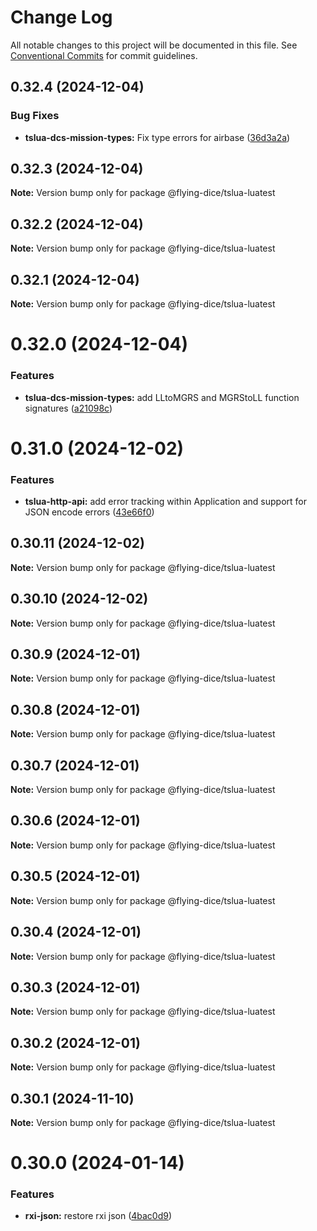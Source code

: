 # Change Log

All notable changes to this project will be documented in this file.
See [Conventional Commits](https://conventionalcommits.org) for commit guidelines.

## 0.32.4 (2024-12-04)


### Bug Fixes

* **tslua-dcs-mission-types:** Fix type errors for airbase ([36d3a2a](https://github.com/flying-dice/tslua-dcs/commit/36d3a2a0d5eca7d25d4cad49e27606ee67fb6951))





## 0.32.3 (2024-12-04)

**Note:** Version bump only for package @flying-dice/tslua-luatest





## 0.32.2 (2024-12-04)

**Note:** Version bump only for package @flying-dice/tslua-luatest





## 0.32.1 (2024-12-04)

**Note:** Version bump only for package @flying-dice/tslua-luatest





# 0.32.0 (2024-12-04)


### Features

* **tslua-dcs-mission-types:** add LLtoMGRS and MGRStoLL function signatures ([a21098c](https://github.com/flying-dice/tslua-dcs/commit/a21098cefed41aeb3fcdd055ed5ffbdaf3d36b28))





# 0.31.0 (2024-12-02)


### Features

* **tslua-http-api:** add error tracking within Application and support for JSON encode errors ([43e66f0](https://github.com/flying-dice/tslua-dcs/commit/43e66f08bb764d97c471f8c1a14356ee96d3c870))





## 0.30.11 (2024-12-02)

**Note:** Version bump only for package @flying-dice/tslua-luatest





## 0.30.10 (2024-12-02)

**Note:** Version bump only for package @flying-dice/tslua-luatest





## 0.30.9 (2024-12-01)

**Note:** Version bump only for package @flying-dice/tslua-luatest





## 0.30.8 (2024-12-01)

**Note:** Version bump only for package @flying-dice/tslua-luatest





## 0.30.7 (2024-12-01)

**Note:** Version bump only for package @flying-dice/tslua-luatest





## 0.30.6 (2024-12-01)

**Note:** Version bump only for package @flying-dice/tslua-luatest





## 0.30.5 (2024-12-01)

**Note:** Version bump only for package @flying-dice/tslua-luatest





## 0.30.4 (2024-12-01)

**Note:** Version bump only for package @flying-dice/tslua-luatest





## 0.30.3 (2024-12-01)

**Note:** Version bump only for package @flying-dice/tslua-luatest





## 0.30.2 (2024-12-01)

**Note:** Version bump only for package @flying-dice/tslua-luatest





## 0.30.1 (2024-11-10)

**Note:** Version bump only for package @flying-dice/tslua-luatest





# 0.30.0 (2024-01-14)


### Features

* **rxi-json:** restore rxi json ([4bac0d9](https://github.com/flying-dice/tslua-dcs/commit/4bac0d93a6da0de598a246e96eb3411eeb41b29b))
